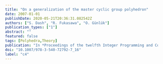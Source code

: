 ```yaml
---
title: "On a generalization of the master cyclic group polyhedron"
date: 2007-01-01
publishDate: 2020-05-21T20:36:31.082542Z
authors: ["S. Dash", "R. Fukasawa", "O. Günlük"]
publication_types: ["1"]
abstract: ""
featured: false
tags: [Polyhedra,Theory]
publication: "In *Proceedings of the twelfth Integer Programming and Combinatorial Optimization conference IPCO'07, Ithaca, NY. Lecture Notes in Computer Science* vol 4513, pp.197-209, 2007" 
doi: "10.1007/978-3-540-72792-7_16"
label: "c4"
---
```


